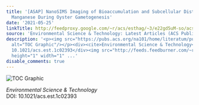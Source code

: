 ```yaml
---
title: '[ASAP] NanoSIMS Imaging of Bioaccumulation and Subcellular Distribution of
  Manganese During Oyster Gametogenesis'
date: '2021-05-25'
linkTitle: http://feedproxy.google.com/~r/acs/esthag/~3/e22gd5uM-so/acs.est.1c02393
source: 'Environmental Science & Technology: Latest Articles (ACS Publications)'
description: '<p><img src="https://pubs.acs.org/na101/home/literatum/publisher/achs/journals/content/esthag/0/esthag.ahead-of-print/acs.est.1c02393/20210525/images/medium/es1c02393_0009.gif"
  alt="TOC Graphic"/></p><div><cite>Environmental Science & Technology</cite></div><div>DOI:
  10.1021/acs.est.1c02393</div><img src="http://feeds.feedburner.com/~r/acs/esthag/~4/e22gd5uM-so"
  height="1" width="1" ...'
disable_comments: true
---
```

<p><img src="https://pubs.acs.org/na101/home/literatum/publisher/achs/journals/content/esthag/0/esthag.ahead-of-print/acs.est.1c02393/20210525/images/medium/es1c02393_0009.gif" alt="TOC Graphic"/></p><div><cite>Environmental Science & Technology</cite></div><div>DOI: 10.1021/acs.est.1c02393</div><img src="http://feeds.feedburner.com/~r/acs/esthag/~4/e22gd5uM-so" height="1" width="1" ...
